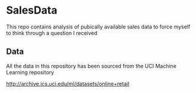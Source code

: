 # SalesData
This repo contains analysis of pubically available sales data to force myself to think
through a question I received

## Data
All the data in this repository has been sourced from the UCI Machine Learning
repository

http://archive.ics.uci.edu/ml/datasets/online+retail
